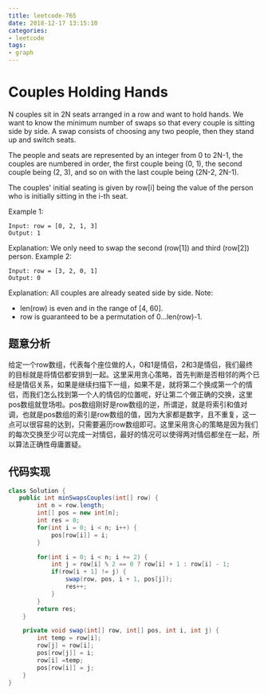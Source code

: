 ```yaml
---
title: leetcode-765
date: 2018-12-17 13:15:10
categories:
- leetcode
tags:
- graph
---
```


# Couples Holding Hands
N couples sit in 2N seats arranged in a row and want to hold hands. We want to know the minimum number of swaps so that every couple is sitting side by side. A swap consists of choosing any two people, then they stand up and switch seats.

The people and seats are represented by an integer from 0 to 2N-1, the couples are numbered in order, the first couple being (0, 1), the second couple being (2, 3), and so on with the last couple being (2N-2, 2N-1).

The couples' initial seating is given by row[i] being the value of the person who is initially sitting in the i-th seat.

Example 1:
```
Input: row = [0, 2, 1, 3]
Output: 1
```
Explanation: We only need to swap the second (row[1]) and third (row[2]) person.
Example 2:
```
Input: row = [3, 2, 0, 1]
Output: 0
```
Explanation: All couples are already seated side by side.
Note:

- len(row) is even and in the range of [4, 60].
- row is guaranteed to be a permutation of 0...len(row)-1.

## 题意分析

给定一个row数组，代表每个座位做的人，0和1是情侣，2和3是情侣，我们最终的目标就是将情侣都安排到一起。这里采用贪心策略，首先判断是否相邻的两个已经是情侣关系，如果是继续扫描下一组，如果不是，就将第二个换成第一个的情侣，而我们怎么找到第一个人的情侣的位置呢，好让第二个做正确的交换，这里pos数组就登场啦。pos数组刚好是row数组的逆，所谓逆，就是将索引和值对调，也就是pos数组的索引是row数组的值，因为大家都是数字，且不重复，这一点可以很容易的达到，只需要遍历row数组即可。这里采用贪心的策略是因为我们的每次交换至少可以完成一对情侣，最好的情况可以使得两对情侣都坐在一起，所以算法正确性毋庸置疑。

## 代码实现
```java
class Solution {
   public int minSwapsCouples(int[] row) {
        int n = row.length;
        int[] pos = new int[n];
        int res = 0;
        for(int i = 0; i < n; i++) {
            pos[row[i]] = i;
        }

        for(int i = 0; i < n; i += 2) {
            int j = row[i] % 2 == 0 ? row[i] + 1 : row[i] - 1;
            if(row[i + 1] != j) {
                swap(row, pos, i + 1, pos[j]);
                res++;
            }
        }
        return res;
    }

    private void swap(int[] row, int[] pos, int i, int j) {
        int temp = row[i];
        row[j] = row[i];
        pos[row[j]] = i;
        row[i] =temp;
        pos[row[i]] = j;
    }
}
```